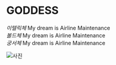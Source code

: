 # GODDESS
_이텔릭체_ My dream is Airline Maintenance  
_볼드체_ My dream is Airline Maintenance  
_궁서체_ My dream is Airline Maintenance  


![사진](https://www.google.co.kr/url?sa=i&rct=j&q=&esrc=s&source=images&cd=&cad=rja&uact=8&ved=0ahUKEwiF2cjPseXOAhWBuJQKHYGwCoUQjRwIBw&url=http%3A%2F%2Fm.blog.naver.com%2Fmkhjsk%2F220675301063&psig=AFQjCNG0K32ZbRLWSPg10Pu79sZe2_jwHg&ust=1472517581047475)

